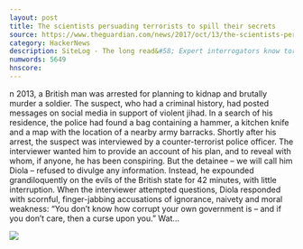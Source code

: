 ```yaml
---
layout: post
title: The scientists persuading terrorists to spill their secrets
source: https://www.theguardian.com/news/2017/oct/13/the-scientists-persuading-terrorists-to-spill-their-secrets
category: HackerNews
description: SiteLog - The long read&#58; Expert interrogators know torture doesn’t work – but until now, nobody could prove it. By analysing hundreds of top-secret interviews with te
numwords: 5649
hnscore: 
---
```


n 2013, a British man was arrested for planning to kidnap and brutally murder a soldier. The suspect, who had a criminal history, had posted messages on social media in support of violent jihad. In a search of his residence, the police had found a bag containing a hammer, a kitchen knife and a map with the location of a nearby army barracks.  Shortly after his arrest, the suspect was interviewed by a counter-terrorist police officer. The interviewer wanted him to provide an account of his plan, and to reveal with whom, if anyone, he has been conspiring. But the detainee – we will call him Diola – refused to divulge any information. Instead, he expounded grandiloquently on the evils of the British state for 42 minutes, with little interruption. When the interviewer attempted questions, Diola responded with scornful, finger-jabbing accusations of ignorance, naivety and moral weakness: “You don’t know how corrupt your own government is – and if you don’t care, then a curse upon you.”  Wat...

![](https://i.guim.co.uk/img/media/7b214473e63875957da24b73f33e23e8ddcd64cd/0_36_2273_1364/master/2273.jpg?w=1200&h=630&q=55&auto=format&usm=12&fit=crop&crop=faces%2Centropy&bm=normal&ba=bottom%2Cleft&blend64=aHR0cHM6Ly91cGxvYWRzLmd1aW0uY28udWsvMjAxNi8wNS8yNS9vdmVybGF5LWxvZ28tMTIwMC05MF9vcHQucG5n&s=c98071b355d29a1d0b81b44e2386a708)
<!--description-->